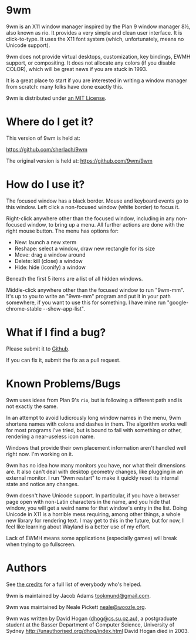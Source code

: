 9wm
====

9wm is an X11 window manager inspired by the Plan 9 window manager 8½, also known as rio.
It provides a very simple and clean user interface.
It is click-to-type.
It uses the X11 font system (which, unfortunately, means no Unicode support).

9wm does not provide virtual desktops, customization, key bindings,
EWMH support, or compositing.
It does not allocate any colors (if you disable COLOR),
which will be great news if you are stuck in 1993.

It is a great place to start if you are interested in writing a window manager from scratch:
many folks have done exactly this.

9wm is distributed under [an MIT License](LICENSE.md).


Where do I get it?
==================

This version of 9wm is held at:

<https://github.com/sherlach/9wm>

The original version is held at:
<https://github.com/9wm/9wm>


How do I use it?
================

The focused window has a black border.
Mouse and keyboard events go to this window.
Left click a non-focused window (white border) to focus it.

Right-click anywhere other than the focused window,
including in any non-focused window,
to bring up a menu.
All further actions are done with the right mouse button.
The menu has options for:

* New: launch a new xterm
* Reshape: select a window, draw new rectangle for its size
* Move: drag a window around
* Delete: kill (close) a window
* Hide: hide (iconify) a window

Beneath the first 5 items are a list of all hidden windows.

Middle-click anywhere other than the focused window
to run "9wm-mm".
It's up to you to write an "9wm-mm" program and put it in your path somewhere,
if you want to use this for something.
I have mine run "google-chrome-stable --show-app-list".


What if I find a bug?
=====================

Please submit it to [Github](https://github.com/9wm/9wm/issues).

If you can fix it, submit the fix as a pull request.


Known Problems/Bugs
===================

9wm uses ideas from Plan 9's `rio`,
but is following a different path and is not exactly the same.

In an attempt to avoid ludicrously long window names in the menu,
9wm shortens names with colons and dashes in them.
The algorithm works well for most programs I've tried,
but is bound to fail with something or other,
rendering a near-useless icon name.

Windows that provide their own placement information aren't handled well right now.
I'm working on it.

9wm has no idea how many monitors you have,
nor what their dimensions are.
It also can't deal with desktop geometry changes,
like plugging in an external monitor.
I run "9wm restart" to make it quickly reset its internal state and notice any changes.

9wm doesn't have Unicode support.
In particular, if you have a browser page open with non-Latin characters in the name,
and you hide that window,
you will get a weird name for that window's entry in the list.
Doing Unicode in X11 is a horrible mess requiring,
among other things, a whole new library for rendering text.
I may get to this in the future, but for now,
I feel like learning about Wayland is a better use of my effort.

Lack of EWMH means some applications (especially games) will break when 
trying to go fullscreen.

Authors
=======

See [the credits](CREDITS.md) for a full list of everybody who's helped.

9wm is maintained by Jacob Adams <tookmund@gmail.com>.

9wm was maintained by Neale Pickett <neale@woozle.org>.

9wm was written by David Hogan (dhog@cs.su.oz.au), a postgraduate
student at the Basser Department of Computer Science, University
of Sydney <http://unauthorised.org/dhog/index.html>
David Hogan died in 2003.



